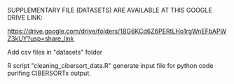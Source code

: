 SUPPLEMENTARY FILE (DATASETS) ARE AVAILABLE AT THIS GOOGLE DRIVE LINK:

https://drive.google.com/drive/folders/1BG6KCd6Z6PERtLHo1rgWnEFbAPWZ3kUY?usp=share_link

Add csv files in "datasets" folder

R script "cleaning_cibersort_data.R" generate input file for python code purifing CIBERSORTx output.
